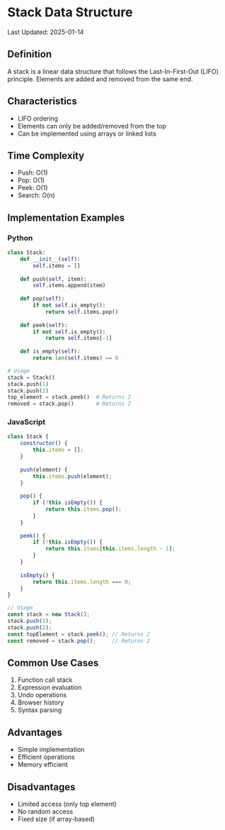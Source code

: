# Stack Data Structure

Last Updated: 2025-01-14

## Definition
A stack is a linear data structure that follows the Last-In-First-Out (LIFO) principle. Elements are added and removed from the same end.

## Characteristics
- LIFO ordering
- Elements can only be added/removed from the top
- Can be implemented using arrays or linked lists

## Time Complexity
- Push: O(1)
- Pop: O(1)
- Peek: O(1)
- Search: O(n)

## Implementation Examples

### Python
```python
class Stack:
    def __init__(self):
        self.items = []
    
    def push(self, item):
        self.items.append(item)
    
    def pop(self):
        if not self.is_empty():
            return self.items.pop()
    
    def peek(self):
        if not self.is_empty():
            return self.items[-1]
    
    def is_empty(self):
        return len(self.items) == 0

# Usage
stack = Stack()
stack.push(1)
stack.push(2)
top_element = stack.peek()  # Returns 2
removed = stack.pop()       # Returns 2
```

### JavaScript
```javascript
class Stack {
    constructor() {
        this.items = [];
    }
    
    push(element) {
        this.items.push(element);
    }
    
    pop() {
        if (!this.isEmpty()) {
            return this.items.pop();
        }
    }
    
    peek() {
        if (!this.isEmpty()) {
            return this.items[this.items.length - 1];
        }
    }
    
    isEmpty() {
        return this.items.length === 0;
    }
}

// Usage
const stack = new Stack();
stack.push(1);
stack.push(2);
const topElement = stack.peek(); // Returns 2
const removed = stack.pop();     // Returns 2
```

## Common Use Cases
1. Function call stack
2. Expression evaluation
3. Undo operations
4. Browser history
5. Syntax parsing

## Advantages
- Simple implementation
- Efficient operations
- Memory efficient

## Disadvantages
- Limited access (only top element)
- No random access
- Fixed size (if array-based)

